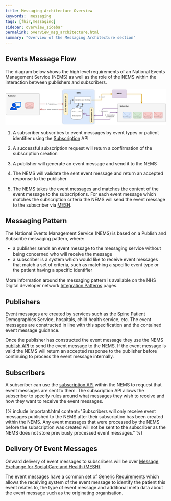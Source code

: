 ```yaml
---
title: Messaging Architecture Overview
keywords:  messaging
tags: [fhir,messaging]
sidebar: overview_sidebar
permalink: overview_msg_architecture.html
summary: "Overview of the Messaging Architecture section"
---
```


## Events Message Flow

The diagram below shows the high level requirements of an National Events Management Service (NEMS) as well as the role of the NEMS within the interaction between publishers and subscribers.

<a href="images/overview/msg_architecture_overview.png" target="_blank"><img src="images/overview/msg_architecture_overview.png"></a>

1. A subscriber subscribes to event messages by event types or patient identifier using the [Subscription](explore_create_subscription.html) API

2. A successful subscription request will return a confirmation of the subscription creation
3. A publisher will generate an event message and send it to the NEMS
4. The NEMS will validate the sent event message and return an accepted response to the publisher
5. The NEMS takes the event messages and matches the content of the event message to the subscriptions. For each event message which matches the subscription criteria the NEMS will send the event message to the subscriber via [MESH](https://digital.nhs.uk/message-exchange-social-care-health).

## Messaging Pattern

The National Events Management Service (NEMS) is based on a Publish and Subscribe messaging pattern, where:

- a publisher sends an event message to the messaging service without being concerned who will receive the message
- a subscriber is a system which would like to receive event messages that match a set of criteria, such as matching a specific event type or the patient having a specific identifier

More information around the messaging pattern is available on the NHS Digital developer network [Integration Patterns](https://developer.nhs.uk/library/architecture/integration-patterns) pages.

## Publishers

Event messages are created by services such as the Spine Patient Demographics Service, hospitals, child health service, etc. The event messages are constructed in line with this specification and the contained event message guidance.

Once the publisher has constructed the event message they use the NEMS [publish API](publication_publish.html) to send the event message to the NEMS. If the event message is valid the NEMS will return an accepted response to the publisher before continuing to process the event message internally.

## Subscribers

A subscriber can use the [subscription API](explore_create_subscription.html) within the NEMS to request that event messages are sent to them. The subscription API allows the subscriber to specify rules around what messages they wish to receive and how they want to receive the event messages.

{% include important.html content="Subscribers will only receive event messages published to the NEMS after their subscription has been created within the NEMS. Any event messages that were processed by the NEMS before the subscription was created will not be sent to the subscriber as the NEMS does not store previously processed event messages." %}


## Delivery Of Event Messages

Onward delivery of event messages to subscribers will be over [Message Exchange for Social Care and Health (MESH)](https://digital.nhs.uk/message-exchange-social-care-health).

The event messages have a common set of [Generic Requirements](explore_genreic_event_requirements.html) which allows the receiving system of the event message to identify the patient this event relates to, the type of event message and additional meta data about the event message such as the originating organisation.
